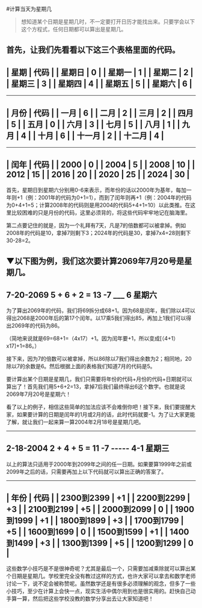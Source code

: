 #计算当天为星期几

>想知道某个日期是星期几时，不一定要打开日历才能找出来。只要学会以下这个方程式，任何日期都可以算出是星期几。

首先，让我们先看看以下这三个表格里面的代码。
----------------------------------------------------------------------
|   星期      |   代码      |
|   星期日    |    0        |
|   星期一    |    1        |
|   星期二    |    2        |
|   星期三    |    3        |
|   星期四    |    4        |
|   星期五    |    5        |
|   星期六    |    6        |
--------------------------------------------

----------------------------------------------------------------------
|   月份      |   代码      |
|   一月      |    6        |
|   二月      |    2        |
|   三月      |    2        |
|   四月      |    5        |
|   五月      |    0        |
|   六月      |    3        |
|   七月      |    5        |
|   八月      |    1        |
|   九月      |    4        |
|   十月      |    6        |
|   十一月    |    2        |
|   十二月    |    4        |
--------------------------------------------

----------------------------------------------------------------------
|   闰年      |   代码       |
|   2000      |    0         |
|   2004      |    5         |
|   2008      |    10        |
|   2012      |    15        |
|   2016      |    20        |
|   2020      |    25        |
|   2024      |    30        |
--------------------------------------------

首先，星期日到星期六分别用0-6来表示，而年份的话以2000年为基年，每加一年则+1（例：2001年的代码为0+1=1），而到了闰年则再+1（例：2004年的代码为0+4+1=5；计算2008年的代码则是用2004的代码5+4+1=10）以此类推。在这里比较困难的只是月份的代码，这里必须背的，将这些代码牢牢地记在脑海里。

第二点要记住的就是，因为一个礼拜有7天，凡是7的倍数都可以被拿掉。例如2008年的代码是10，拿掉7则剩下3；2024年的代码是30，拿掉7x4=28则剩下30-28=2。

▼以下图为例，我们这次要计算2069年7月20号是星期几。
-------------------------
7-20-2069
5 + 6 + 2 = 13
            -7
            ___
             6
             星期六
-------------------------

为了算出2069年的代码，我们将69拆分成68+1。因为68是闰年，我们除以4可以得出2068是2000年后的第17个闰年。以17乘5我们得出85，再加上1我们可以得出2069年的代码为86。

（简地来说就是69=68+1=（4x17）+1。因为闰年要+1，所以变成[（4+1）x17]+1=86。）

接下来，因为7的倍数可以被拿掉，所以86除以7我们得出余数为2；相同地，20除以7的余数是6。然后根据上面的表格我们知道7月的代码是5。

要计算出某个日期是星期几，我们只需要将年份的代码+月份的代码+日期就可以算出了！首先我们用5+6+2=13，拿掉7后我们最终得出6这个数字。也就是说2069年7月20号是星期六！

看了以上的例子，相信这些简单的加法应该不会难倒你吧！接下来，我们要提醒大家，如果要计算的日期是闰年的1月或2月的话，此时代码就要-1。为了让大家更能了解，就让我们一起来算一算2004年2月18号是星期几吧。

----------------------------------------------------------
2-18-2004
2 + 4 + 5 = 11
            -7
            -----
            4-1
            星期三
----------------------------------------------------------

以上的算法只适用于2000年到2099年之间的任一日期。如果要算1999年之前或2099年之后的话，只需要再加上以下代码就可以算出正确的答案了。

----------------------------------------------------------------------
|   年份            |   代码       |
|   2300到2399      |    +1        |
|   2200到2299      |    +3        |
|   2100到2199      |    +5        |
|   2000到2099      |    0         |
|   1900到1999      |    +1        |
|   1800到1899      |    +3        |
|   1700到1799      |    +5        |
|   1600到1699      |    0         |
|   1500到1599      |    +1        |
|   1400到1499      |    +3        |
|   1300到1399      |    +5        |
|   1200到1299      |    0         |
--------------------------------------------

这些数学小技巧是不是很神奇呢？尤其是最后一个，只需要加减乘除就可以算出某个日期是星期几。学校里完全没有教过这样的方式，也许大家可以拿去和数学老师讨论一下，说不定会被称赞呢。虽然数学还是有很多必须理解的观念，但多了一些小技巧，至少在计算上会快一点，现实生活中偶尔用到也是很实用的。赶快自己动手算一算，然后把这些学校没教的数学分享出去让大家知道吧！